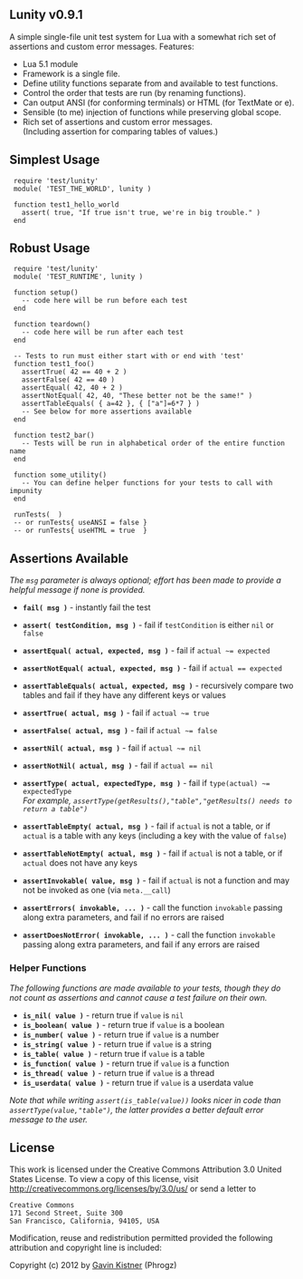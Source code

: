 ## Lunity v0.9.1 

A simple single-file unit test system for Lua with a somewhat rich set of assertions and custom error messages. Features:

* Lua 5.1 module
* Framework is a single file.
* Define utility functions separate from and available to test functions.
* Control the order that tests are run (by renaming functions).
* Can output ANSI (for conforming terminals) or HTML (for TextMate or e).
* Sensible (to me) injection of functions while preserving global scope.
* Rich set of assertions and custom error messages.  
  (Including assertion for comparing tables of values.)


## Simplest Usage

<!-- language: lang-lua -->

     require 'test/lunity'
     module( 'TEST_THE_WORLD', lunity )

     function test1_hello_world
       assert( true, "If true isn't true, we're in big trouble." )
     end


## Robust Usage

<!-- language: lang-lua -->

     require 'test/lunity'
     module( 'TEST_RUNTIME', lunity )
     
     function setup()
       -- code here will be run before each test
     end
     
     function teardown()
       -- code here will be run after each test
     end
     
     -- Tests to run must either start with or end with 'test'
     function test1_foo()
       assertTrue( 42 == 40 + 2 )
       assertFalse( 42 == 40 )
       assertEqual( 42, 40 + 2 )
       assertNotEqual( 42, 40, "These better not be the same!" )
       assertTableEquals( { a=42 }, { ["a"]=6*7 } )
       -- See below for more assertions available
     end
     
     function test2_bar()
       -- Tests will be run in alphabetical order of the entire function name
     end
     
     function some_utility()
       -- You can define helper functions for your tests to call with impunity
     end
     
     runTests(  )
     -- or runTests{ useANSI = false }
     -- or runTests{ useHTML = true  }

## Assertions Available

_The `msg` parameter is always optional; effort has been made to provide a helpful message if none is provided._

* <strong>`fail( msg )`</strong> - instantly fail the test
* <strong>`assert( testCondition, msg )`</strong> - fail if `testCondition` is either `nil` or `false`
* <strong>`assertEqual( actual, expected, msg )`</strong> - fail if `actual ~= expected`
* <strong>`assertNotEqual( actual, expected, msg )`</strong> - fail if `actual == expected`
* <strong>`assertTableEquals( actual, expected, msg )`</strong> - recursively compare two tables and fail if they have any different keys or values
* <strong>`assertTrue( actual, msg )`</strong> - fail if `actual ~= true`
* <strong>`assertFalse( actual, msg )`</strong> - fail if `actual ~= false`
* <strong>`assertNil( actual, msg )`</strong> - fail if `actual ~= nil`
* <strong>`assertNotNil( actual, msg )`</strong> - fail if `actual == nil`
* <strong>`assertType( actual, expectedType, msg )`</strong> - fail if `type(actual) ~= expectedType`  
  _For example, `assertType(getResults(),"table","getResults() needs to return a table")`_

* <strong>`assertTableEmpty( actual, msg )`</strong> - fail if `actual` is not a table, or if `actual` is a table with any keys (including a key with the value of `false`)
* <strong>`assertTableNotEmpty( actual, msg )`</strong> - fail if `actual` is not a table, or if `actual` does not have any keys
* <strong>`assertInvokable( value, msg )`</strong> - fail if `actual` is not a function and may not be invoked as one (via `meta.__call`)
* <strong>`assertErrors( invokable, ... )`</strong> - call the function `invokable` passing along extra parameters, and fail if no errors are raised
* <strong>`assertDoesNotError( invokable, ... )`</strong> - call the function `invokable` passing along extra parameters, and fail if any errors are raised

### Helper Functions

_The following functions are made available to your tests, though they do not count as assertions and cannot cause a test failure on their own._

* <strong>`is_nil( value )`</strong> - return true if `value` is `nil`
* <strong>`is_boolean( value )`</strong> - return true if `value` is a boolean
* <strong>`is_number( value )`</strong> - return true if `value` is a number
* <strong>`is_string( value )`</strong> - return true if `value` is a string
* <strong>`is_table( value )`</strong> - return true if `value` is a table
* <strong>`is_function( value )`</strong> - return true if `value` is a function
* <strong>`is_thread( value )`</strong> - return true if `value` is a thread
* <strong>`is_userdata( value )`</strong> - return true if `value` is a userdata value

_Note that while writing `assert(is_table(value))` looks nicer in code than `assertType(value,"table")`, the latter provides a better default error message to the user._

## License

This work is licensed under the Creative Commons Attribution 3.0
United States License. To view a copy of this license, visit
http://creativecommons.org/licenses/by/3.0/us/ or send a letter to

    Creative Commons
    171 Second Street, Suite 300
    San Francisco, California, 94105, USA

Modification, reuse and redistribution permitted provided the following
attribution and copyright line is included:

Copyright (c) 2012 by [Gavin Kistner](mailto:!@phrogz.net) (Phrogz)





